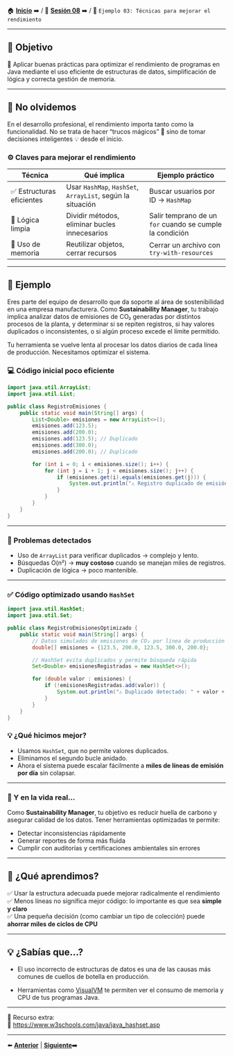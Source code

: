 
🏠 [**Inicio**](../../Readme.md) ➡️ / 📖 [**Sesión 08**](../Readme.md) ➡️ / 📖 `Ejemplo 03: Técnicas para mejorar el rendimiento`

---

## 🎯 Objetivo

🚀 Aplicar buenas prácticas para optimizar el rendimiento de programas en Java mediante el uso eficiente de estructuras de datos, simplificación de lógica y correcta gestión de memoria.

---

## 🧠 No olvidemos

En el desarrollo profesional, el rendimiento importa tanto como la funcionalidad. No se trata de hacer “trucos mágicos” 🔮 sino de tomar decisiones inteligentes 💡 desde el inicio.

### ⚙️ Claves para mejorar el rendimiento

| Técnica | Qué implica | Ejemplo práctico |
|--------|-------------|------------------|
| ✅ Estructuras eficientes | Usar `HashMap`, `HashSet`, `ArrayList`, según la situación | Buscar usuarios por ID → `HashMap` |
| 🧼 Lógica limpia | Dividir métodos, eliminar bucles innecesarios | Salir temprano de un `for` cuando se cumple la condición |
| 💾 Uso de memoria | Reutilizar objetos, cerrar recursos | Cerrar un archivo con `try-with-resources` |

---

## 💼 Ejemplo 

Eres parte del equipo de desarrollo que da soporte al área de sostenibilidad en una empresa manufacturera. Como **Sustainability Manager**, tu trabajo implica analizar datos de emisiones de CO₂ generadas por distintos procesos de la planta, y determinar si se repiten registros, si hay valores duplicados o inconsistentes, o si algún proceso excede el límite permitido.

Tu herramienta se vuelve lenta al procesar los datos diarios de cada línea de producción. Necesitamos optimizar el sistema.

### 💻 Código inicial poco eficiente

```java
import java.util.ArrayList;
import java.util.List;

public class RegistroEmisiones {
    public static void main(String[] args) {
        List<Double> emisiones = new ArrayList<>();
        emisiones.add(123.5);
        emisiones.add(200.0);
        emisiones.add(123.5); // Duplicado
        emisiones.add(300.0);
        emisiones.add(200.0); // Duplicado

        for (int i = 0; i < emisiones.size(); i++) {
            for (int j = i + 1; j < emisiones.size(); j++) {
                if (emisiones.get(i).equals(emisiones.get(j))) {
                    System.out.println("⚠️ Registro duplicado de emisión: " + emisiones.get(i));
                }
            }
        }
    }
}
```

---

### 🚨 Problemas detectados

- Uso de `ArrayList` para verificar duplicados → complejo y lento.
- Búsquedas O(n²) → **muy costoso** cuando se manejan miles de registros.
- Duplicación de lógica → poco mantenible.

---

### ✅ Código optimizado usando `HashSet`

```java
import java.util.HashSet;
import java.util.Set;

public class RegistroEmisionesOptimizado {
    public static void main(String[] args) {
        // Datos simulados de emisiones de CO₂ por línea de producción (kg)
        double[] emisiones = {123.5, 200.0, 123.5, 300.0, 200.0};

        // HashSet evita duplicados y permite búsqueda rápida
        Set<Double> emisionesRegistradas = new HashSet<>();

        for (double valor : emisiones) {
            if (!emisionesRegistradas.add(valor)) {
                System.out.println("⚠️ Duplicado detectado: " + valor + " kg de CO₂");
            }
        }
    }
}
```


### 💡 ¿Qué hicimos mejor?

- Usamos `HashSet`, que no permite valores duplicados.
- Eliminamos el segundo bucle anidado.
- Ahora el sistema puede escalar fácilmente a **miles de líneas de emisión por día** sin colapsar.

---

### 🌱 Y en la vida real...

Como **Sustainability Manager**, tu objetivo es reducir huella de carbono y asegurar calidad de los datos. Tener herramientas optimizadas te permite:
- Detectar inconsistencias rápidamente
- Generar reportes de forma más fluida
- Cumplir con auditorías y certificaciones ambientales sin errores

---

## 🔄 ¿Qué aprendimos?

✅ Usar la estructura adecuada puede mejorar radicalmente el rendimiento  
✅ Menos líneas no significa mejor código: lo importante es que sea **simple y claro**  
✅ Una pequeña decisión (como cambiar un tipo de colección) puede **ahorrar miles de ciclos de CPU**

---

## 💡 ¿Sabías que...?

- El uso incorrecto de estructuras de datos es una de las causas más comunes de cuellos de botella en producción.

- Herramientas como [VisualVM](https://visualvm.github.io/) te permiten ver el consumo de memoria y CPU de tus programas Java.

---

📘 Recurso extra:  
🔗 https://www.w3schools.com/java/java_hashset.asp

---

⬅️ [**Anterior**](../Reto-01/Readme.md) | [**Siguiente**](../Ejemplo-04/Readme.md)➡️
